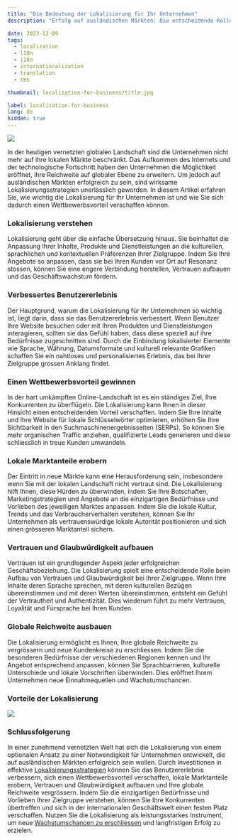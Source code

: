 ```yaml
---
title: "Die Bedeutung der Lokalisierung für Ihr Unternehmen"
description: "Erfolg auf ausländischen Märkten: Die entscheidende Rolle der Lokalisierung für Ihr Unternehmen"

date: 2023-12-09
tags:
  - localization
  - l10n
  - i18n
  - internationalization
  - translation
  - tms

thumbnail: localization-for-business/title.jpg

label: localization-for-business
lang: de
hidden: true
---
```


![](../localization-for-business/title.jpg)

In der heutigen vernetzten globalen Landschaft sind die Unternehmen nicht mehr auf ihre lokalen Märkte beschränkt. Das Aufkommen des Internets und der technologische Fortschritt haben den Unternehmen die Möglichkeit eröffnet, ihre Reichweite auf globaler Ebene zu erweitern. Um jedoch auf ausländischen Märkten erfolgreich zu sein, sind wirksame Lokalisierungsstrategien unerlässlich geworden. In diesem Artikel erfahren Sie, wie wichtig die Lokalisierung für Ihr Unternehmen ist und wie Sie sich dadurch einen Wettbewerbsvorteil verschaffen können.

### Lokalisierung verstehen

Lokalisierung geht über die einfache Übersetzung hinaus. Sie beinhaltet die Anpassung Ihrer Inhalte, Produkte und Dienstleistungen an die kulturellen, sprachlichen und kontextuellen Präferenzen Ihrer Zielgruppe. Indem Sie Ihre Angebote so anpassen, dass sie bei Ihren Kunden vor Ort auf Resonanz stossen, können Sie eine engere Verbindung herstellen, Vertrauen aufbauen und das Geschäftswachstum fördern.

### Verbessertes Benutzererlebnis

Der Hauptgrund, warum die Lokalisierung für Ihr Unternehmen so wichtig ist, liegt darin, dass sie das Benutzererlebnis verbessert. Wenn Benutzer Ihre Website besuchen oder mit Ihren Produkten und Dienstleistungen interagieren, sollten sie das Gefühl haben, dass diese speziell auf ihre Bedürfnisse zugeschnitten sind. Durch die Einbindung lokalisierter Elemente wie Sprache, Währung, Datumsformate und kulturell relevante Grafiken schaffen Sie ein nahtloses und personalisiertes Erlebnis, das bei Ihrer Zielgruppe grossen Anklang findet.

### Einen Wettbewerbsvorteil gewinnen

In der hart umkämpften Online-Landschaft ist es ein ständiges Ziel, Ihre Konkurrenten zu überflügeln. Die Lokalisierung kann Ihnen in dieser Hinsicht einen entscheidenden Vorteil verschaffen. Indem Sie Ihre Inhalte und Ihre Website für lokale Schlüsselwörter optimieren, erhöhen Sie Ihre Sichtbarkeit in den Suchmaschinenergebnisseiten (SERPs). So können Sie mehr organischen Traffic anziehen, qualifizierte Leads generieren und diese schliesslich in treue Kunden umwandeln.

### Lokale Marktanteile erobern

Der Eintritt in neue Märkte kann eine Herausforderung sein, insbesondere wenn Sie mit der lokalen Landschaft nicht vertraut sind. Die Lokalisierung hilft Ihnen, diese Hürden zu überwinden, indem Sie Ihre Botschaften, Marketingstrategien und Angebote an die einzigartigen Bedürfnisse und Vorlieben des jeweiligen Marktes anpassen. Indem Sie die lokale Kultur, Trends und das Verbraucherverhalten verstehen, können Sie Ihr Unternehmen als vertrauenswürdige lokale Autorität positionieren und sich einen grösseren Marktanteil sichern.

### Vertrauen und Glaubwürdigkeit aufbauen

Vertrauen ist ein grundlegender Aspekt jeder erfolgreichen Geschäftsbeziehung. Die Lokalisierung spielt eine entscheidende Rolle beim Aufbau von Vertrauen und Glaubwürdigkeit bei Ihrer Zielgruppe. Wenn Ihre Inhalte deren Sprache sprechen, mit deren kulturellen Bezügen übereinstimmen und mit deren Werten übereinstimmen, entsteht ein Gefühl der Vertrautheit und Authentizität. Dies wiederum führt zu mehr Vertrauen, Loyalität und Fürsprache bei Ihren Kunden.

### Globale Reichweite ausbauen

Die Lokalisierung ermöglicht es Ihnen, Ihre globale Reichweite zu vergrössern und neue Kundenkreise zu erschliessen. Indem Sie die besonderen Bedürfnisse der verschiedenen Regionen kennen und Ihr Angebot entsprechend anpassen, können Sie Sprachbarrieren, kulturelle Unterschiede und lokale Vorschriften überwinden. Dies eröffnet Ihrem Unternehmen neue Einnahmequellen und Wachstumschancen.

### Vorteile der Lokalisierung

![](../localization-for-business/diag_de.png)

### Schlussfolgerung

In einer zunehmend vernetzten Welt hat sich die Lokalisierung von einem optionalen Ansatz zu einer Notwendigkeit für Unternehmen entwickelt, die auf ausländischen Märkten erfolgreich sein wollen. Durch Investitionen in effektive [Lokalisierungsstrategien](../localization-strategy/) können Sie das Benutzererlebnis verbessern, sich einen Wettbewerbsvorteil verschaffen, lokale Marktanteile erobern, Vertrauen und Glaubwürdigkeit aufbauen und Ihre globale Reichweite vergrössern. Indem Sie die einzigartigen Bedürfnisse und Vorlieben Ihrer Zielgruppe verstehen, können Sie Ihre Konkurrenten übertreffen und sich in der internationalen Geschäftswelt einen festen Platz verschaffen. Nutzen Sie die Lokalisierung als leistungsstarkes Instrument, um neue [Wachstumschancen zu erschliessen](../grow-online-business/) und langfristigen Erfolg zu erzielen.
